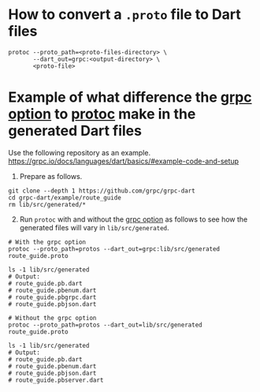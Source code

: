 # How to convert a `.proto` file to Dart files
```shell
protoc --proto_path=<proto-files-directory> \
       --dart_out=grpc:<output-directory> \
       <proto-file>
```

# Example of what difference the [grpc option](https://pub.dev/documentation/protoc_plugin/latest/#generating-grpc-headers) to [protoc](https://grpc.io/docs/protoc-installation/) make in the generated Dart files

Use the following repository as an example.<br>
https://grpc.io/docs/languages/dart/basics/#example-code-and-setup

1. Prepare as follows.
```shell
git clone --depth 1 https://github.com/grpc/grpc-dart
cd grpc-dart/example/route_guide
rm lib/src/generated/*
```
2. Run `protoc` with and without the [grpc option](https://pub.dev/documentation/protoc_plugin/latest/#generating-grpc-headers) as follows to see how the generated files will vary in `lib/src/generated`.
```shell
# With the grpc option
protoc --proto_path=protos --dart_out=grpc:lib/src/generated route_guide.proto

ls -1 lib/src/generated
# Output:
# route_guide.pb.dart
# route_guide.pbenum.dart
# route_guide.pbgrpc.dart
# route_guide.pbjson.dart
```
```shell
# Without the grpc option
protoc --proto_path=protos --dart_out=lib/src/generated route_guide.proto

ls -1 lib/src/generated
# Output:
# route_guide.pb.dart
# route_guide.pbenum.dart
# route_guide.pbjson.dart
# route_guide.pbserver.dart
```
